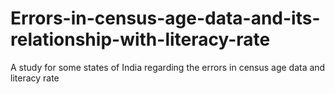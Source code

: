 # Errors-in-census-age-data-and-its-relationship-with-literacy-rate
A study for some states of India regarding the errors in census age data and literacy rate
